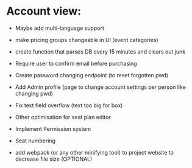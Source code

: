 # Account view:
- Maybe add multi-language support

- make pricing groups changeable in UI (event categories)

- create function that parses DB every 15 minutes and clears out junk

- Require user to confirm email before purchasing

- Create password changing endpoint (to reset forgotten pwd)
- Add Admin profile (page to change account settings per person like changing pwd)


- Fix text field overflow (text too big for box)
- Other optimisation for seat plan editor


- Implement Permission system

- Seat numbering


- add webpack (or any other minifying tool) to project website to decrease file size (OPTIONAL)